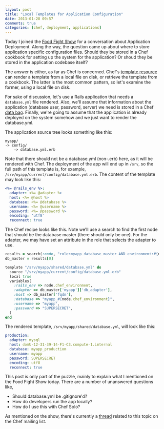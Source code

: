 ```yaml
---
layout: post
title: "Local Templates for Application Configuration"
date: 2013-01-28 09:57
comments: true
categories: [chef, deployment, applications]
---
```


Today I joined the
[Food Fight Show](http://foodfightshow.org/2013/01/application-deployment.html)
for a conversation about Application Deployment. Along the way, the
question came up about where to store application specific
configuration files. Should they be stored in a Chef cookbook for
setting up the system for the application? Or shoud they be stored in
the application codebase itself?

The answer is either, as far as Chef is concerned. Chef's
[template resource](http://docs.opscode.com/resource_template.html)
can render a template from a local file on disk, or retrieve the
template from a cookbook. The latter is the most common pattern, so
let's examine the former, using a local file on disk.

For sake of discussion, let's use a Rails application that needs a
`database.yml` file rendered. Also, we'll assume that information
about the application (database user, password, server) we need is
stored in a Chef
[data bag](http://docs.opscode.com/essentials_data_bags_store.html).
Finally, we're going to assume that the application is already
deployed on the system somehow and we just want to render the
database.yml.

The application source tree looks something like this:

```
myapp/
-> config/
    -> database.yml.erb
```

Note that there should not be a database.yml (non-.erb) here, as it
will be rendered with Chef. The deployment of the app will end up
in `/srv`, so the full path of this template is, for example,
`/srv/myapp/current/config/database.yml.erb`. The content of the
template may look like this:

```yaml
<%= @rails_env %>:
  adapter: <%= @adapter %>
  host: <%= @host %>
  database: <%= @database %>
  username: <%= @username %>
  password: <%= @password %>
  encoding: 'utf8'
  reconnect: true
```

The Chef recipe looks like this. Note we'll use a search to find
the first node that should be the database master (there should only
be one). For the adapter, we may have set an attribute in the role
that selects the adapter to use.

```ruby
results = search(:node, "role:myapp_database_master AND environment:#{node.chef_environment}")
db_master = results[0]

template "/srv/myapp/shared/database.yml" do
  source "/srv/myapp/current/config/database.yml.erb"
  local true
  variables(
    :rails_env => node.chef_environment,
    :adapter => db_master['myapp']['db_adapter'],
    :host => db_master['fqdn'],
    :database => "myapp_#{node.chef_environment}",
    :username => "myapp",
    :password => "SUPERSECRET",
  )
end
```

The rendered template, `/srv/myapp/shared/database.yml`, will look
like this:

```yaml
production:
  adapter: mysql
  host: domU-12-31-39-14-F1-C3.compute-1.internal
  database: myapp_production
  username: myapp
  password: SUPERSECRET
  encoding: utf8
  reconnect: true
```

This post is only part of the puzzle, mainly to explain what I
mentioned on the Food Fight Show today. There are a number of
unanswered questions like,

* Should database.yml be .gitignore'd?
* How do developers run the app locally?
* How do I use this with Chef Solo?

As mentioned on the show, there's currently a
[thread](http://lists.opscode.com/sympa/arc/chef/2013-01/msg00392.html)
related to this topic on the Chef mailing list.
